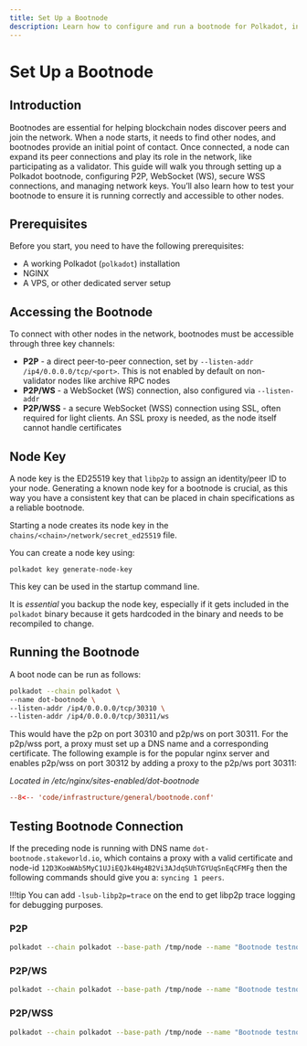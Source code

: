 ```yaml
---
title: Set Up a Bootnode
description: Learn how to configure and run a bootnode for Polkadot, including P2P, WS, and secure WSS connections with network key management and proxies.
---
```


# Set Up a Bootnode

## Introduction

Bootnodes are essential for helping blockchain nodes discover peers and join the network. When a node starts, it needs to find other nodes, and bootnodes provide an initial point of contact. Once connected, a node can expand its peer connections and play its role in the network, like participating as a validator. This guide will walk you through setting up a Polkadot bootnode, configuring P2P, WebSocket (WS), secure WSS connections, and managing network keys. You’ll also learn how to test your bootnode to ensure it is running correctly and accessible to other nodes.

## Prerequisites

Before you start, you need to have the following prerequisites:

- A working Polkadot (`polkadot`) installation
- NGINX
- A VPS, or other dedicated server setup

## Accessing the Bootnode

To connect with other nodes in the network, bootnodes must be accessible through three key channels:

- **P2P** - a direct peer-to-peer connection, set by `--listen-addr /ip4/0.0.0.0/tcp/<port>`. This is not enabled by default on non-validator nodes like archive RPC nodes
- **P2P/WS** - a WebSocket (WS) connection, also configured via `--listen-addr`
- **P2P/WSS** - a secure WebSocket (WSS) connection using SSL, often required for light clients. An SSL proxy is needed, as the node itself cannot handle certificates

## Node Key

A node key is the ED25519 key that `libp2p` to assign an identity/peer ID to your node. Generating a known node key for a bootnode is crucial, as this way you have a consistent key that can be placed in chain specifications as a reliable bootnode.

Starting a node creates its node key in the `chains/<chain>/network/secret_ed25519` file.

You can create a node key using:

 ```
 polkadot key generate-node-key
 ``` 
 
This key can be used in the startup command line.

It is *essential* you backup the node key, especially if it gets included in the `polkadot` binary because it gets hardcoded in the binary and needs to be recompiled to change.

## Running the Bootnode

A boot node can be run as follows:

 ```sh
 polkadot --chain polkadot \
 --name dot-bootnode \
 --listen-addr /ip4/0.0.0.0/tcp/30310 \
 --listen-addr /ip4/0.0.0.0/tcp/30311/ws
 ```

This would have the p2p on port 30310 and p2p/ws on port 30311. For the p2p/wss port, a proxy must set up a DNS name and a corresponding certificate. The following example is for the popular nginx server and enables p2p/wss on port 30312 by adding a proxy to the p2p/ws port 30311:

_Located in /etc/nginx/sites-enabled/dot-bootnode_

```conf
--8<-- 'code/infrastructure/general/bootnode.conf'
```

## Testing Bootnode Connection

If the preceding node is running with DNS name `dot-bootnode.stakeworld.io`, which contains a proxy with a valid certificate and node-id `12D3KooWAb5MyC1UJiEQJk4Hg4B2Vi3AJdqSUhTGYUqSnEqCFMFg` then the following commands should give you a: `syncing 1 peers`.

!!!tip
    You can add `-lsub-libp2p=trace` on the end to get libp2p trace logging for debugging purposes.

### P2P

```bash
polkadot --chain polkadot --base-path /tmp/node --name "Bootnode testnode" --reserved-only --reserved-nodes "/dns/dot-bootnode.stakeworld.io/tcp/30310/p2p/12D3KooWAb5MyC1UJiEQJk4Hg4B2Vi3AJdqSUhTGYUqSnEqCFMFg" --no-hardware-benchmarks
```

### P2P/WS

```bash
polkadot --chain polkadot --base-path /tmp/node --name "Bootnode testnode" --reserved-only --reserved-nodes "/dns/dot-bootnode.stakeworld.io/tcp/30311/ws/p2p/12D3KooWAb5MyC1UJiEQJk4Hg4B2Vi3AJdqSUhTGYUqSnEqCFMFg" --no-hardware-benchmarks
```

### P2P/WSS

```bash
polkadot --chain polkadot --base-path /tmp/node --name "Bootnode testnode" --reserved-only --reserved-nodes "/dns/dot-bootnode.stakeworld.io/tcp/30312/wss/p2p/12D3KooWAb5MyC1UJiEQJk4Hg4B2Vi3AJdqSUhTGYUqSnEqCFMFg" --no-hardware-benchmarks
```